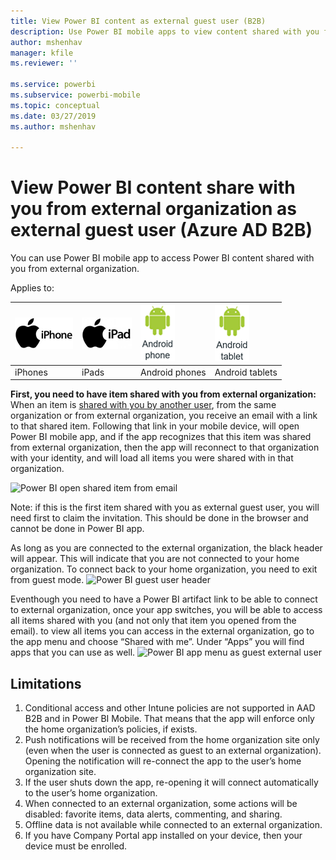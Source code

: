 ```yaml
---
title: View Power BI content as external guest user (B2B)
description: Use Power BI mobile apps to view content shared with you from external organization.
author: mshenhav
manager: kfile
ms.reviewer: ''

ms.service: powerbi
ms.subservice: powerbi-mobile
ms.topic: conceptual
ms.date: 03/27/2019
ms.author: mshenhav

---
```

# View Power BI content share with you from external organization as external guest user (Azure AD B2B)

You can use Power BI mobile app to access Power BI content shared with you from external organization.

Applies to:

| ![iPhone](./media/mobile-app-ssrs-kpis-mobile-on-premises-reports/iphone-logo-50-px.png) | ![iPad](./media/mobile-app-ssrs-kpis-mobile-on-premises-reports/ipad-logo-50-px.png) | ![Android phone](./media/mobile-app-ssrs-kpis-mobile-on-premises-reports/android-phone-logo-50-px.png) | ![Android tablet](./media/mobile-app-ssrs-kpis-mobile-on-premises-reports/android-tablet-logo-50-px.png) |
|:--- |:--- |:--- |:--- |
| iPhones |iPads |Android phones |Android tablets |

**First, you need to have item shared with you from external organization:**
When an item is [shared with you by another user](https://docs.microsoft.com/en-us/power-bi/service-share-dashboards), from the same organization or from external organization, you receive an email with a link to that shared item. Following that link in your mobile device, will open Power BI mobile app, and if the app recognizes that this item was shared from external organization, then the app will reconnect to that organization with your identity, and will load all items you were shared with in that organization.

 ![Power BI open shared item from email ](./media/mobile-app-b2b/mobile_b2b_open_item_email.png)

Note: if this is the first item shared with you as external guest user, you will need first to claim the invitation. This should be done in the browser and cannot be done in Power BI app.

As long as you are connected to the external organization, the black header will appear. This will indicate that you are not connected to your home organization. To connect back to your home organization, you need to exit from guest mode.
 ![Power BI guest user header](./media/mobile-app-b2b/mobile_b2b_exit_home.png)

Eventhough you need to have a Power BI artifact link to be able to connect to external organization, once your app switches, you will be able to access all items shared with you (and not only that item you opened from the email). to view all items you can access in the external organization, go to the app menu and choose “Shared with me”. Under “Apps” you will find apps that you can use as well.
 ![Power BI app menu as guest external user](./media/mobile-app-b2b/mobile_b2b_menu.png)

## Limitations
1)	Conditional access and other Intune policies are not supported in AAD B2B and in Power BI Mobile. That means that the app will enforce only the home organization’s policies, if exists.
2)	Push notifications will be received from the home organization site only (even when the user is connected as guest to an external organization). Opening the notification will re-connect the app to the user’s home organization site.
3)	If the user shuts down the app, re-opening it will connect automatically to the user’s home organization.
4)	When connected to an external organization, some actions will be disabled: favorite items, data alerts, commenting, and sharing.
5)	Offline data is not available while connected to an external organization.
6) If you have Company Portal app installed on your device, then your device must be enrolled.

